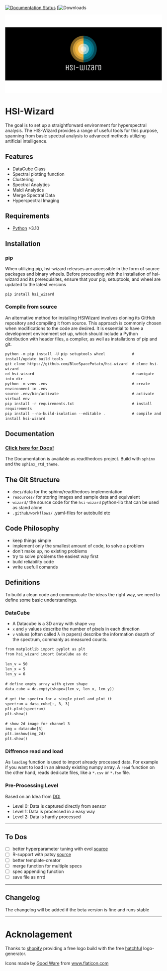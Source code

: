 [![Documentation Status](https://readthedocs.org/projects/hsi-wizard/badge/?version=latest)](https://hsi-wizard.readthedocs.io/en/latest/?badge=latest)
[![Downloads](https://pepy.tech/project/pydocstyle)

<img src="./resources/imgs/logo/linkedin_banner_image_2.png" alt="">


# HSI-Wizard
The goal is to set up a straightforward environment for hyperspectral analysis. The HIS-Wizard provides a range of useful tools for this purpose, spanning from basic spectral analysis to advanced methods utilizing artificial intelligence.

## Features
- DataCube Class
- Spectral plotting function
- Clustering
- Spectral Analytics
- Maldi Analytics
- Merge Spectral Data
- Hyperspectral Imaging

## Requirements
- [Python](https://www.python.org) >3.10


## Installation

### pip
When utilizing pip, hsi-wizard releases are accessible in the form of source packages and binary wheels. Before proceeding with the installation of hsi-wizard and its prerequisites, ensure that your pip, setuptools, and wheel are updated to the latest versions

```
pip install hsi_wizard
```

### Compile from source
An alternative method for installing HSIWizard involves cloning its GitHub repository and compiling it from source. This approach is commonly chosen when modifications to the code are desired. It is essential to have a development environment set up, which should include a Python distribution with header files, a compiler, as well as installations of pip and git.

```
python -m pip install -U pip setuptools wheel            # install/update build tools
git clone https://github.com/BlueSpacePotato/hsi-wizard  # clone hsi-wizard
cd hsi-wizard                                            # navigate into dir
python -m venv .env                                      # create environment in .env
source .env/bin/activate                                 # activate virtual env
pip install -r requirements.txt                          # install requirements
pip install --no-build-isolation --editable .            # compile and install hsi-wizard
```


## Documentation

### [Click here for Docs!](https://hsi-wizard.readthedocs.io/en/latest/)

The Documentation is available as readthedocs project. Build with `sphinx` and the `sphinx_rtd_theme`.

## The Git Structure
* `docs/`data for the sphinx/readthedocs implementation
* `resources/` for storing images and sample data and equivalent
* `wizard/` the source code for the `hsi-wizard` python-lib that can be used as stand alone
* `.github/workflows/` .yaml-files for autobuild etc

## Code Philosophy

* keep things simple
* implement only the smallest amount of code, to solve a problem
* don't make up, no existing problems
* try to solve problems the easiest way first
* build reliability code
* write usefull comands

## Definitions
To build a clean code and communicate the ideas the right way, we need to define some basic understandings.

### DataCube
- A Datacube is a 3D array with shape `vxy`
- `x` and `y` values describe the number of pixels in each direction
- `v` values (often called λ in papers) describe the information deapth of the spectrum, commanly as measured counts.

```python3
from matplotlib import pyplot as plt
from hsi_wizard imoort DataCube as dc

len_v = 50
len_x = 5
len_y = 6

# define empty array with given shape
data_cube = dc.empty(shape=(len_v, len_x, len_y))

# get the spectru for a single pixel and plot it
spectrum = data_cube[:, 3, 3]
plt.plot(spectrum)
plt.show()

# show 2d image for channel 3
img = datacube[3]
plt.imshow(img_2d)
plt.show()

```

### Diffrence read and load
As `loading` function is used to import already processed data. For example if you want to load in an already existing numpy array. A `read` function on the other hand, reads dedicate files, like a `*.csv` or `*.fsm` file.

### Pre-Processing Level
Based on an Idea from [DOI](www.doi.org/10.1007/s40010-017-0433-y)
* Level 0: Data is captured directly from sensor
* Level 1: Data is processed in a easy way
* Level 2: Data is hardly processed

---
## To Dos
- [ ] better hyperparameter tuning with evol [source](https://github.com/godatadriven/evol)
- [ ] R-support with patsy [source](https://github.com/pydata/patsy)
- [ ] better template-creator
- [ ] merge function for multiple specs
- [ ] spec appending function
- [ ] save file as nrrd

---

## Changelog
The changelog will be added if the beta version is fine and runs stable

---
# Acknolagement

Thanks to [shopify](https://www.shopify.com/de) providing a free logo build with the free [hatchful](https://www.shopify.com/de/tools/logo-maker) logo-generator.

Icons made by <a href="https://www.flaticon.com/authors/good-ware" title="Good Ware">Good Ware</a> from <a href="https://www.flaticon.com/" title="Flaticon">www.flaticon.com</a></div>

